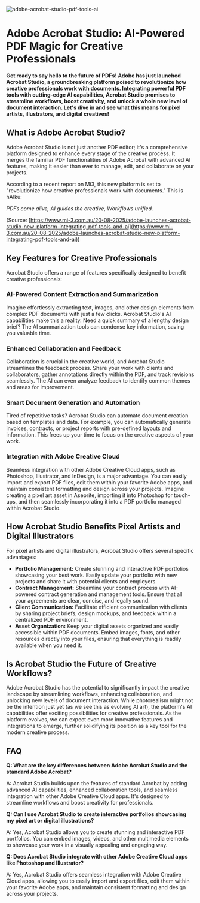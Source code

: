 ![adobe-acrobat-studio-pdf-tools-ai](https://images.pexels.com/photos/17485742/pexels-photo-17485742.png?auto=compress&cs=tinysrgb&fit=crop&h=627&w=1200)

# Adobe Acrobat Studio: AI-Powered PDF Magic for Creative Professionals

**Get ready to say hello to the future of PDFs! Adobe has just launched Acrobat Studio, a groundbreaking platform poised to revolutionize how creative professionals work with documents. Integrating powerful PDF tools with cutting-edge AI capabilities, Acrobat Studio promises to streamline workflows, boost creativity, and unlock a whole new level of document interaction. Let's dive in and see what this means for pixel artists, illustrators, and digital creatives!**

## What is Adobe Acrobat Studio?

Adobe Acrobat Studio is not just another PDF editor; it's a comprehensive platform designed to enhance every stage of the creative process. It merges the familiar PDF functionalities of Adobe Acrobat with advanced AI features, making it easier than ever to manage, edit, and collaborate on your projects.

According to a recent report on Mi3, this new platform is set to "revolutionize how creative professionals work with documents." This is hAIku:

*PDFs come alive,*
*AI guides the creative,*
*Workflows unified.*

(Source: [https://www.mi-3.com.au/20-08-2025/adobe-launches-acrobat-studio-new-platform-integrating-pdf-tools-and-ai](https://www.mi-3.com.au/20-08-2025/adobe-launches-acrobat-studio-new-platform-integrating-pdf-tools-and-ai))

## Key Features for Creative Professionals

Acrobat Studio offers a range of features specifically designed to benefit creative professionals:

### AI-Powered Content Extraction and Summarization

Imagine effortlessly extracting text, images, and other design elements from complex PDF documents with just a few clicks. Acrobat Studio's AI capabilities make this a reality. Need a quick summary of a lengthy design brief? The AI summarization tools can condense key information, saving you valuable time.

### Enhanced Collaboration and Feedback

Collaboration is crucial in the creative world, and Acrobat Studio streamlines the feedback process. Share your work with clients and collaborators, gather annotations directly within the PDF, and track revisions seamlessly. The AI can even analyze feedback to identify common themes and areas for improvement.

### Smart Document Generation and Automation

Tired of repetitive tasks? Acrobat Studio can automate document creation based on templates and data. For example, you can automatically generate invoices, contracts, or project reports with pre-defined layouts and information. This frees up your time to focus on the creative aspects of your work.

### Integration with Adobe Creative Cloud

Seamless integration with other Adobe Creative Cloud apps, such as Photoshop, Illustrator, and InDesign, is a major advantage. You can easily import and export PDF files, edit them within your favorite Adobe apps, and maintain consistent formatting and design across your projects. Imagine creating a pixel art asset in Aseprite, importing it into Photoshop for touch-ups, and then seamlessly incorporating it into a PDF portfolio managed within Acrobat Studio.

## How Acrobat Studio Benefits Pixel Artists and Digital Illustrators

For pixel artists and digital illustrators, Acrobat Studio offers several specific advantages:

*   **Portfolio Management:** Create stunning and interactive PDF portfolios showcasing your best work. Easily update your portfolio with new projects and share it with potential clients and employers.
*   **Contract Management:** Streamline your contract process with AI-powered contract generation and management tools. Ensure that all your agreements are clear, concise, and legally sound.
*   **Client Communication:** Facilitate efficient communication with clients by sharing project briefs, design mockups, and feedback within a centralized PDF environment.
*   **Asset Organization:** Keep your digital assets organized and easily accessible within PDF documents. Embed images, fonts, and other resources directly into your files, ensuring that everything is readily available when you need it.

## Is Acrobat Studio the Future of Creative Workflows?

Adobe Acrobat Studio has the potential to significantly impact the creative landscape by streamlining workflows, enhancing collaboration, and unlocking new levels of document interaction. While photorealism might not be the intention just yet (as we see this as evolving AI art), the platform's AI capabilities offer exciting possibilities for creative professionals. As the platform evolves, we can expect even more innovative features and integrations to emerge, further solidifying its position as a key tool for the modern creative process.

## FAQ

**Q: What are the key differences between Adobe Acrobat Studio and the standard Adobe Acrobat?**

A: Acrobat Studio builds upon the features of standard Acrobat by adding advanced AI capabilities, enhanced collaboration tools, and seamless integration with other Adobe Creative Cloud apps. It's designed to streamline workflows and boost creativity for professionals.

**Q: Can I use Acrobat Studio to create interactive portfolios showcasing my pixel art or digital illustrations?**

A: Yes, Acrobat Studio allows you to create stunning and interactive PDF portfolios. You can embed images, videos, and other multimedia elements to showcase your work in a visually appealing and engaging way.

**Q: Does Acrobat Studio integrate with other Adobe Creative Cloud apps like Photoshop and Illustrator?**

A: Yes, Acrobat Studio offers seamless integration with Adobe Creative Cloud apps, allowing you to easily import and export files, edit them within your favorite Adobe apps, and maintain consistent formatting and design across your projects.
